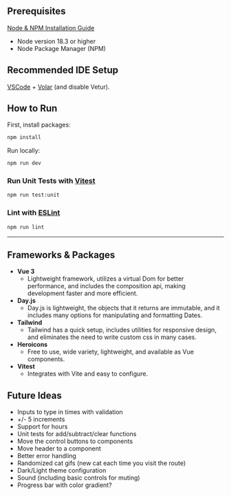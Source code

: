 ## Prerequisites
[Node & NPM Installation Guide](https://docs.npmjs.com/downloading-and-installing-node-js-and-npm)
- Node version 18.3 or higher
- Node Package Manager (NPM)

## Recommended IDE Setup

[VSCode](https://code.visualstudio.com/) + [Volar](https://marketplace.visualstudio.com/items?itemName=Vue.volar) (and disable Vetur).

## How to Run

First, install packages:
```sh
npm install
```

Run locally:
```sh
npm run dev
```

### Run Unit Tests with [Vitest](https://vitest.dev/)

```sh
npm run test:unit
```

### Lint with [ESLint](https://eslint.org/)

```sh
npm run lint
```

---

## Frameworks & Packages
- **Vue 3**
  - Lightweight framework, utilizes a virtual Dom for better performance, and includes the composition api, making development faster and more efficient.
- **Day.js**
  - Day.js is lightweight, the objects that it returns are immutable, and it includes many options for manipulating and formatting Dates.
- **Tailwind**
  - Tailwind has a quick setup, includes utilities for responsive design, and eliminates the need to write custom css in many cases.
- **Heroicons**
  - Free to use, wide variety, lightweight, and available as Vue components.
- **Vitest**
  - Integrates with Vite and easy to configure.

## Future Ideas
- Inputs to type in times with validation
- +/- 5 increments
- Support for hours
- Unit tests for add/subtract/clear functions
- Move the control buttons to components
- Move header to a component
- Better error handling
- Randomized cat gifs (new cat each time you visit the route)
- Dark/Light theme configuration
- Sound (including basic controls for muting)
- Progress bar with color gradient?

